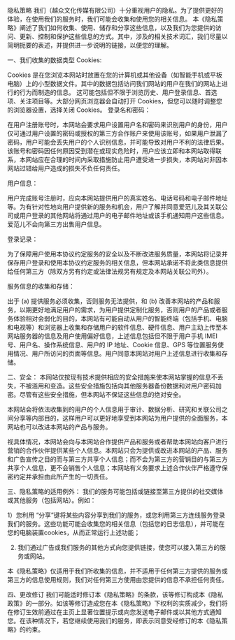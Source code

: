 隐私策略
我们（越众文化传媒有限公司）十分重视用户的隐私。为了提供更好的体验，在使用我们的服务时，我们可能会收集和使用您的相关信息。 本《隐私策略》阐述了我们如何收集、使用、储存和分享这些信息，以及我们为您提供的访问、更新、控制和保护这些信息的方式。其中，涉及的相关技术词汇，我们尽量以简明扼要的表述，并提供进一步说明的链接，以便您的理解。

一、我们收集的数据类型
Cookies:

Cookies 是在您浏览本网站时放置在您的计算机或其他设备（如智能手机或平板电脑）上的小型数据文件。其中的数据包括访问我们网站的用户在我们的网站上进行的行为而制造的信息。 这可能包括但不限于浏览历史、用户登录信息、首选项、关注项目等。大部分网页浏览器会自动打开 Cookies，但您可以随时调整您的浏览器设置，选择关闭 Cookies。
登录名和密码：

在用户注册账号时，本网站会要求用户设置用户名和密码来识别用户的身份，用户仅可通过用户设置的密码或授权的第三方合作账户来使用该账号，如果用户泄漏了密码，用户可能会丢失用户的个人识别信息，并可能导致对用户不利的法律后果。该账号和密码因任何原因受到潜在或现实危险时，用户应该立即和本网站取得联系，本网站应在合理的时间内采取措施防止用户遭受进一步损失，本网站对非因本网站过错给用户造成的损失不负任何责任。

用户信息：

用户完成账号注册时，应向本网站提供用户的真实姓名、电话号码和电子邮件地址等。为有针对性地向用户提供新的服务和机会，用户了解并同意爱范儿及其关联公司或用户登录的其他网站将通过用户的电子邮件地址或该手机通知用户这些信息。爱范儿不会向第三方出售用户信息。

登录记录：

为了保障用户使用本协议约定服务的安全以及不断改进服务质量，本网站将记录并保存用户登录和使用本协议约定服务的相关信息，但本网站承诺不将此类信息提供给任何第三方（除双方另有约定或法律法规另有规定及本网站关联公司外）。

服务信息的收集和存储：

出于 (a) 提供服务必须收集，否则服务无法提供，和 (b) 改善本网站的产品和服务，以期更好地满足用户的需求，为用户提供定制化服务，否则用户的产品或者服务体验相对会弱化的目的，本网站有可能自动从用户的智能终端（包括手机、电脑和电视等）和浏览器上收集和存储用户的软件信息、硬件信息、用户主动上传至本网站服务器的信息及用户使用偏好信息，上述信息包括但不限于用户手机 IMEI 号、用户名、操作系统信息、用户的 IP 地址、Cookie 信息、GPS 等位置服务使用情况、用户所访问的页面等信息。用户同意本网站对用户上述信息进行收集和存储。

二、安全：
本网站仅按现有技术提供相应的安全措施来使本网站掌握的信息不丢失，不被滥用和变造。这些安全措施包括向其他服务器备份数据和对用户密码加密。尽管有这些安全措施，但本网站不保证这些信息的绝对安全。

本网站会将依法收集到的用户的个人信息用于审计、数据分析、研究和关联公司之间分享等内部目的，这样用户可以更好地享受到本网站为用户提供的全面服务，本网站也可以改进本网站的产品与服务。

视具体情况，本网站会向与本网站合作提供产品和服务或者帮助本网站向客户进行营销的合作伙伴提供某些个人信息。本网站只会为提供或改进本网站的产品、服务和广告宣传之目的而与第三方共享个人信息；而不会为第三方的营销目的与第三方共享个人信息，更不会销售个人信息；本网站有义务要求上述合作伙伴严格遵守保密约定并承担由此所产生的一切责任。

三、隐私策略的适用例外：
我们的服务可能包括或链接至第三方提供的社交媒体或其他服务（包括网站）。例如：

1）您利用 “分享”键将某些内容分享到我们的服务，或您利用第三方连线服务登录我们的服务。这些功能可能会收集您的相关信息（包括您的日志信息），并可能在您的电脑装置cookies，从而正常运行上述功能；

2) 我们通过广告或我们服务的其他方式向您提供链接，使您可以接入第三方的服务或网站。

本《隐私策略》仅适用于我们所收集的信息，并不适用于任何第三方提供的服务或第三方的信息使用规则，我们对任何第三方使用由您提供的信息不承担任何责任。

四、更改修订
我们可能适时修订本《隐私策略》的条款，该等修订构成本《隐私政策》的一部分。如该等修订造成您在本《隐私策略》下权利的实质减少，我们将在修订生效前通过在主页上显著位置提示或向您发送电子邮件或以其他方式通知您。在该种情况下，若您继续使用我们的服务，即表示同意受经修订的本《隐私策略》的约束。
